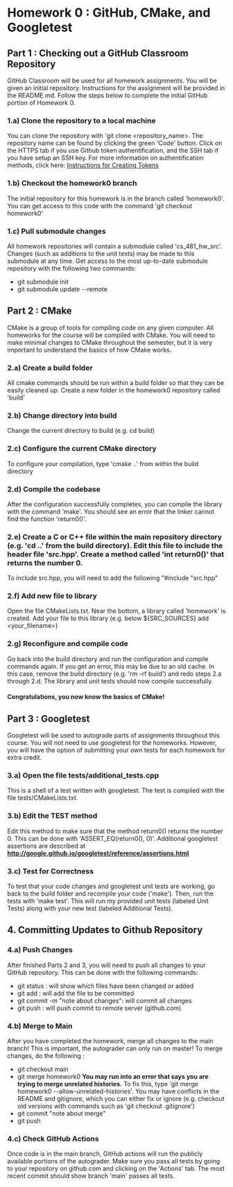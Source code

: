 # Homework 0 : GitHub, CMake, and Googletest

## Part 1 : Checking out a GitHub Classroom Repository
GitHub Classroom will be used for all homework assignments.  You will be given an initial repository.  Instructions for the assignment will be provided in the README.md.  Follow the steps below to complete the initial GitHub portion of Homework 0.

### 1.a) Clone the repository to a local machine
You can clone the repository with 'git clone \<repository\_name\>.  The repository name can be found by clicking the green 'Code' button.  Click on the HTTPS tab if you use Github token authentification, and the SSH tab if you have setup an SSH key.  For more information on authentification methods, click here: [Instructions for Creating Tokens](CreateToken.md)

### 1.b) Checkout the homework0 branch
The initial repository for this homework is in the branch called 'homework0'.  You can get access to this code with the command 'git checkout homework0'

### 1.c) Pull submodule changes
All homework repositories will contain a submodule called 'cs_481_hw_src'.  Changes (such as additions to the unit tests) may be made to this submodule at any time.  Get access to the most up-to-date submodule repository with the following two commands:
- git submodule init
- git submodule update --remote
  

## Part 2 : CMake
CMake is a group of tools for compiling code on any given computer.  All homeworks for the course will be compiled with CMake.  You will need to make minimal changes to CMake throughout the semester, but it is very important to understand the basics of how CMake works.
  
### 2.a) Create a build folder
All cmake commands should be run within a build folder so that they can be easily cleaned up.  Create a new folder in the homework0 repository called 'build'
  
### 2.b) Change directory into build
Change the current directory to build (e.g. cd build)
  
### 2.c) Configure the current CMake directory
To configure your compilation, type 'cmake ..' from within the build directory
  
### 2.d) Compile the codebase
After the configuration successfully completes, you can compile the library with the command 'make'.  You should see an error that the linker cannot find the function 'return0()'.
  
### 2.e) Create a C or C++ file within the main repository directory (e.g. 'cd ..' from the build directory).  Edit this file to include the header file 'src.hpp'.  Create a method called 'int return0()' that returns the number 0.
To include src.hpp, you will need to add the following "#include "src.hpp"
  
### 2.f) Add new file to library
Open the file CMakeLists.txt.  Near the bottom, a library called 'homework' is created.  Add your file to this library (e.g. below ${SRC_SOURCES} add \<your\_filename\>)
  
### 2.g) Reconfigure and compile code
Go back into the build directory and run the configuration and compile commands again.  If you get an error, this may be due to an old cache.  In this case, remove the build directory (e.g. 'rm -rf build') and redo steps 2.a through 2.d.  The library and unit tests should now compile successfully.
  
#### Congratulations, you now know the basics of CMake!
  
## Part 3 : Googletest
Googletest will be used to autograde parts of assignments throughout this course.  You will not need to use googletest for the homeworks.  However, you will have the option of submitting your own tests for each homework for extra credit.

### 3.a) Open the file tests/additional_tests.cpp
This is a shell of a test written with googletest.  The test is compiled with the file tests/CMakeLists.txt.
  
### 3.b) Edit the TEST method
Edit this method to make sure that the method return0() returns the number 0.  This can be done with 'ASSERT_EQ(return0(), 0)'.  Additional googletest assertions are described at **http://google.github.io/googletest/reference/assertions.html**
  
### 3.c) Test for Correctness
To test that your code changes and googletest unit tests are working, go back to the build folder and recompile your code ('make').  Then, run the tests with 'make test'.  This will run my provided unit tests (labeled Unit Tests) along with your new test (labeled Additional Tests).

## 4. Committing Updates to Github Repository

### 4.a) Push Changes
After finished Parts 2 and 3, you will need to push all changes to your GitHub repository.  This can be done with the following commands:
- git status : will show which files have been changed or added
- git add <filename> : will add the file to be committed
- git commit -m "note about changes": will commit all changes
- git push : will push commit to remote server (github.com)
  
### 4.b) Merge to Main
After you have completed the homework, merge all changes to the main branch!  This is important, the autograder can only run on master!  To merge changes, do the following : 
  - git checkout main
  - git merge homework0  **You may run into an error that says you are trying to merge unrelated histories.**  To fix this, type 'git merge homework0 --allow-unrelated-histories'.  You may have conflicts in the README and gitignore, which you can either fix or ignore (e.g. checkout old versions with commands such as 'git checkout .gitignore')
  - git commit "note about merge"
  - git push


### 4.c) Check GitHub Actions
Once code is in the main branch, GitHub actions will run the publicly available portions of the autograder.  Make sure you pass all tests by going to your repository on github.com and clicking on the 'Actions' tab.  The most recent commit should show branch 'main' passes all tests.
